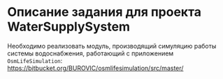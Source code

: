 # Описание задания для проекта WaterSupplySystem
Необходимо реализовать модуль, производящий симуляцию работы системы водоснабжения, работающий с приложением `OsmLifeSimulation`: https://bitbucket.org/BUROVIC/osmlifesimulation/src/master/
